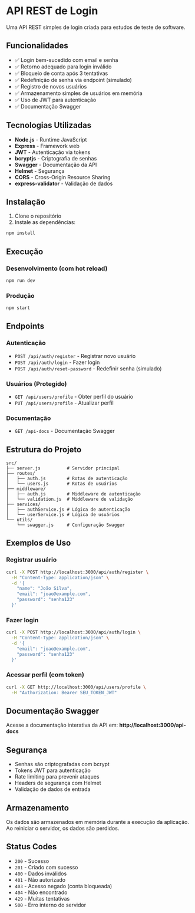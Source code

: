 # API REST de Login

Uma API REST simples de login criada para estudos de teste de software.

## Funcionalidades

- ✅ Login bem-sucedido com email e senha
- ✅ Retorno adequado para login inválido
- ✅ Bloqueio de conta após 3 tentativas
- ✅ Redefinição de senha via endpoint (simulado)
- ✅ Registro de novos usuários
- ✅ Armazenamento simples de usuários em memória
- ✅ Uso de JWT para autenticação
- ✅ Documentação Swagger

## Tecnologias Utilizadas

- **Node.js** - Runtime JavaScript
- **Express** - Framework web
- **JWT** - Autenticação via tokens
- **bcryptjs** - Criptografia de senhas
- **Swagger** - Documentação da API
- **Helmet** - Segurança
- **CORS** - Cross-Origin Resource Sharing
- **express-validator** - Validação de dados

## Instalação

1. Clone o repositório
2. Instale as dependências:
```bash
npm install
```

## Execução

### Desenvolvimento (com hot reload)
```bash
npm run dev
```

### Produção
```bash
npm start
```

## Endpoints

### Autenticação
- `POST /api/auth/register` - Registrar novo usuário
- `POST /api/auth/login` - Fazer login
- `POST /api/auth/reset-password` - Redefinir senha (simulado)

### Usuários (Protegido)
- `GET /api/users/profile` - Obter perfil do usuário
- `PUT /api/users/profile` - Atualizar perfil

### Documentação
- `GET /api-docs` - Documentação Swagger

## Estrutura do Projeto

```
src/
├── server.js          # Servidor principal
├── routes/
│   ├── auth.js        # Rotas de autenticação
│   └── users.js       # Rotas de usuários
├── middleware/
│   ├── auth.js        # Middleware de autenticação
│   └── validation.js  # Middleware de validação
├── services/
│   ├── authService.js # Lógica de autenticação
│   └── userService.js # Lógica de usuários
└── utils/
    └── swagger.js     # Configuração Swagger
```

## Exemplos de Uso

### Registrar usuário
```bash
curl -X POST http://localhost:3000/api/auth/register \
  -H "Content-Type: application/json" \
  -d '{
    "name": "João Silva",
    "email": "joao@example.com",
    "password": "senha123"
  }'
```

### Fazer login
```bash
curl -X POST http://localhost:3000/api/auth/login \
  -H "Content-Type: application/json" \
  -d '{
    "email": "joao@example.com",
    "password": "senha123"
  }'
```

### Acessar perfil (com token)
```bash
curl -X GET http://localhost:3000/api/users/profile \
  -H "Authorization: Bearer SEU_TOKEN_JWT"
```

## Documentação Swagger

Acesse a documentação interativa da API em:
**http://localhost:3000/api-docs**

## Segurança

- Senhas são criptografadas com bcrypt
- Tokens JWT para autenticação
- Rate limiting para prevenir ataques
- Headers de segurança com Helmet
- Validação de dados de entrada

## Armazenamento

Os dados são armazenados em memória durante a execução da aplicação. Ao reiniciar o servidor, os dados são perdidos.

## Status Codes

- `200` - Sucesso
- `201` - Criado com sucesso
- `400` - Dados inválidos
- `401` - Não autorizado
- `403` - Acesso negado (conta bloqueada)
- `404` - Não encontrado
- `429` - Muitas tentativas
- `500` - Erro interno do servidor 